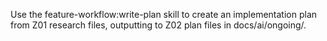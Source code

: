 Use the feature-workflow:write-plan skill to create an implementation plan from Z01 research files, outputting to Z02 plan files in docs/ai/ongoing/.
